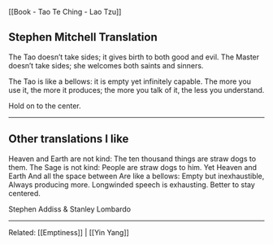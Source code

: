 [[Book - Tao Te Ching - Lao Tzu]]

## Stephen Mitchell Translation
The Tao doesn’t take sides;
it gives birth to both good and evil.
The Master doesn’t take sides;
she welcomes both saints and sinners.

The Tao is like a bellows:
it is empty yet infinitely capable.
The more you use it, the more it produces;
the more you talk of it, the less you understand.

Hold on to the center. 

-----------------
## Other translations I like
Heaven and Earth are not kind: 
The ten thousand things are straw dogs to them.
The Sage is not kind: 
People are straw dogs to him.
Yet Heaven and Earth And all the space between Are like a bellows: 
Empty but inexhaustible, Always producing more.
Longwinded speech is exhausting. Better to stay centered.

Stephen Addiss & Stanley Lombardo

-------------------

Related: [[Emptiness]] | [[Yin Yang]]
